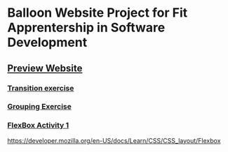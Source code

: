 # Balloon Website Project for Fit Apprentership in Software Development
## [Preview Website](https://norbertasl.github.io/Balloon-Website-Fit/index.html)


### [Transition exercise ](https://norbertasl.github.io/Balloon-Website-Fit/transitions.html)

### [Grouping Exercise](https://norbertasl.github.io/Balloon-Website-Fit/grouping.html)

### [FlexBox Activity 1](https://norbertasl.github.io/Balloon-Website-Fit/flexbox0.html)
https://developer.mozilla.org/en-US/docs/Learn/CSS/CSS_layout/Flexbox